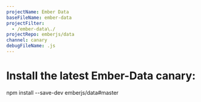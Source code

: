 ```yaml
---
projectName: Ember Data
baseFileName: ember-data
projectFilter:
  - /ember-data\./
projectRepo: emberjs/data
channel: canary
debugFileName: .js
---
```

# Install the latest Ember-Data canary:
npm install --save-dev emberjs/data#master
